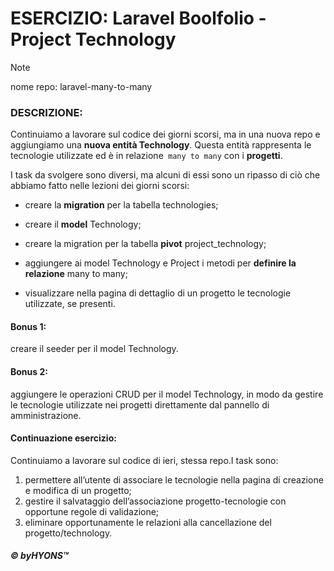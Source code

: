 # ESERCIZIO: Laravel Boolfolio - Project Technology

> [!NOTE]
>
> nome repo: laravel-many-to-many


### DESCRIZIONE:

Continuiamo a lavorare sul codice dei giorni scorsi, ma in una nuova repo e aggiungiamo una **nuova entità Technology**.
Questa entità rappresenta le tecnologie utilizzate ed è in relazione` many to many` con i **progetti**.

I task da svolgere sono diversi, ma alcuni di essi sono un ripasso di ciò che abbiamo fatto nelle lezioni dei giorni scorsi:

- creare la **migration** per la tabella technologies;

- creare il **model** Technology;

- creare la migration per la tabella **pivot** project_technology;

- aggiungere ai model Technology e Project i metodi per **definire la relazione** many to many;

- visualizzare nella pagina di dettaglio di un progetto le tecnologie utilizzate, se presenti.

#### Bonus 1:
creare il seeder per il model Technology.

#### Bonus 2:
aggiungere le operazioni CRUD per il model Technology, in modo da gestire le tecnologie utilizzate nei progetti direttamente dal pannello di amministrazione.

#### Continuazione esercizio:

Continuiamo a lavorare sul codice di ieri, stessa repo.I task sono:

1. permettere all’utente di associare le tecnologie nella pagina di creazione e modifica di un progetto;
2. gestire il salvataggio dell’associazione progetto-tecnologie con opportune regole di validazione;
3. eliminare opportunamente le relazioni alla cancellazione del progetto/technology.



##### © byHYONS™

